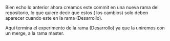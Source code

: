 









Bien echo lo anterior ahora creamos este commit en una nueva rama del repositorio,
lo que quiere decir que estos ( los cambios) solo deben aparecer cuando este en la rama 
(Desarrollo).

Aqui termina el experimento de la rama (Desarrollo) ya que la uniremos con un merge, a
la rama master.
